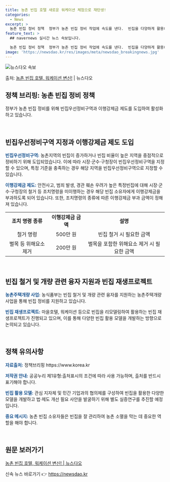 ```yaml
---
title: 농촌 빈집 호텔 새로운 워케이션 체험으로 재탄생!
categories:
  - News
excerpt: >
  농촌 빈집 정비 정책  정부가 농촌 빈집 정비 작업에 속도를 낸다.  빈집을 다양하게 활용하도록 빈집은행과 …
feature_text: >
  ## navernews 실시간 뉴스 속보입니다.

  농촌 빈집 정비 정책  정부가 농촌 빈집 정비 작업에 속도를 낸다.  빈집을 다양하게 활용하도록 빈집은행과 …
image: 'https://newsdao.kr/res/images/meta/newsdao_breakingnews.jpg'
---
```


![뉴스다오 속보](https://newsdao.kr/res/images/meta/newsdao_breakingnews.jpg)

<p>출처: <a href="https://newsdao.kr/4555" rel="dofollow">농촌 빈집 호텔, 워케이션 변신!</a> | 뉴스다오</p>

<h2 data-ke-size="size26">정책 브리핑: 농촌 빈집 정비 정책</h2>
<p data-ke-size="size16">정부가 농촌 빈집 정비를 위해 빈집우선정비구역과 이행강제금 제도를 도입하여 활성화하고 있습니다.</p>
<p data-ke-size="size16">&nbsp;</p>

<h2>빈집우선정비구역 지정과 이행강제금 제도 도입</h2>
<p><b><span style="color: #1a5490;">빈집우선정비구역:</span></b> 농촌지역의 빈집이 증가하거나 빈집 비율이 높은 지역을 중점적으로 정비하기 위해 도입되었습니다. 이에 따라 시장·군수·구청장이 빈집우선정비구역을 지정할 수 있으며, 특정 기준을 충족하는 경우 해당 지역을 빈집우선정비구역으로 지정할 수 있습니다.</p>
<p><b><span style="color: #1a5490;">이행강제금 제도:</span></b> 안전사고, 범죄 발생, 경관 훼손 우려가 높은 특정빈집에 대해 시장·군수·구청장의 철거 등 조치명령을 미이행하는 경우 해당 빈집 소유자에게 이행강제금을 부과하도록 되어 있습니다. 또한, 조치명령의 종류에 따른 이행강제금 부과 금액이 정해져 있습니다.</p>
<table>
<tbody>
<tr>
<td style="text-align: center; height: 17px;"><b>조치 명령 종류</b></td>
<td style="text-align: center; height: 17px;"><b>이행강제금 금액</b></td>
<td style="text-align: center; height: 17px;"><b>설명</b></td>
</tr>
<tr>
<td style="text-align: center; height: 17px;">철거 명령</td>
<td style="text-align: center; height: 17px;">500만 원</td>
<td style="text-align: center; height: 17px;">빈집 철거 시 필요한 금액</td>
</tr>
<tr>
<td style="text-align: center; height: 17px;">벌목 등 위해요소 제거</td>
<td style="text-align: center; height: 17px;">200만 원</td>
<td style="text-align: center; height: 17px;">벌목을 포함한 위해요소 제거 시 필요한 금액</td>
</tr>
</tbody>
</table>
<p data-ke-size="size16">&nbsp;</p>

<h2>빈집 철거 및 개량 관련 융자 지원과 빈집 재생프로젝트</h2>
<p><b><span style="color: #1a5490;">농촌주택개량 사업:</span></b> 농식품부는 빈집 철거 및 개량 관련 융자를 지원하는 농촌주택개량 사업을 통해 빈집 정비를 지원하고 있습니다.</p>
<p><b><span style="color: #1a5490;">빈집 재생프로젝트:</span></b> 마을호텔, 워케이션 등으로 빈집을 리모델링하여 활용하는 빈집 재생프로젝트가 진행되고 있으며, 이를 통해 다양한 빈집 활용 모델을 개발하는 방향으로 논의되고 있습니다.</p>
<p data-ke-size="size16">&nbsp;</p>

<h2>정책 유의사항</h2>
<p><b><span style="color: #1a5490;">자료출처:</span></b> 정책브리핑 https://www.korea.kr</p>
<p><b><span style="color: #1a5490;">저작권 안내:</span></b> 공공누리 제1유형:출처표시의 조건에 따라 사용 가능하며, 출처를 반드시 표기해야 합니다.</p>
<p><b><span style="color: #1a5490;">빈집 활용 모델:</span></b> 관심 지자체 및 민간 기업과의 협의체를 구성하여 빈집을 활용한 다양한 모델을 개발하고 법·제도 개선 필요 사안을 발굴하기 위해 별도 실증연구를 추진할 예정입니다.</p>
<p><b><span style="color: #1a5490;">중요 메시지:</span></b> 농촌 빈집 소유자들은 빈집을 잘 관리하여 농촌 소멸을 막는 데 중요한 역할을 해야 합니다.</p>
<p data-ke-size="size16">&nbsp;</p>

<h2>원문 보러가기</h2>
<p><a href="https://newsdao.kr/4555">농촌 빈집 호텔, 워케이션 변신! | 뉴스다오</a></p> 

신속 뉴스 바로가기 👉 <a href="https://newsdao.kr" rel="dofollow">https://newsdao.kr</a>


